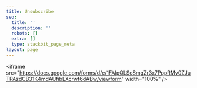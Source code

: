 ```yaml
---
title: Unsubscribe
seo:
  title: ''
  description: ''
  robots: []
  extra: []
  type: stackbit_page_meta
layout: page
---
```

\<iframe src="<https://docs.google.com/forms/d/e/1FAIpQLScSmgZr3x7PppRMv0ZJuTPAzdCB31K4mdAUfibLXcrwf6dABw/viewform>" width="100%" />
